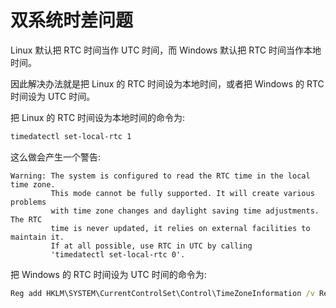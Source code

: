 # 双系统时差问题

Linux 默认把 RTC 时间当作 UTC 时间，而 Windows 默认把 RTC 时间当作本地时间。

因此解决办法就是把 Linux 的 RTC 时间设为本地时间，或者把 Windows 的 RTC 时间设为 UTC 时间。

把 Linux 的 RTC 时间设为本地时间的命令为:  
```bash
timedatectl set-local-rtc 1
```

这么做会产生一个警告:  
```
Warning: The system is configured to read the RTC time in the local time zone.
         This mode cannot be fully supported. It will create various problems
         with time zone changes and daylight saving time adjustments. The RTC
         time is never updated, it relies on external facilities to maintain it.
         If at all possible, use RTC in UTC by calling
         'timedatectl set-local-rtc 0'.
```

把 Windows 的 RTC 时间设为 UTC 时间的命令为:  

```cmd
Reg add HKLM\SYSTEM\CurrentControlSet\Control\TimeZoneInformation /v RealTimeIsUniversal /t REG_DWORD /d 1
```